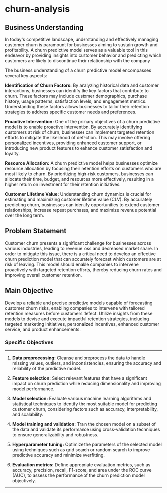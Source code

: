 # churn-analysis 

## **Business Understanding**

In today's competitive landscape, understanding and effectively managing customer churn is paramount for businesses aiming to sustain growth and profitability. A churn predictive model serves as a valuable tool in this endeavor by providing insights into customer behavior and predicting which customers are likely to discontinue their relationship with the company

The business understanding of a churn predictive model encompasses several key aspects:

**Identification of Churn Factors:** By analyzing historical data and customer interactions, businesses can identify the key factors that contribute to churn. These factors may include customer demographics, purchase history, usage patterns, satisfaction levels, and engagement metrics. Understanding these factors allows businesses to tailor their retention strategies to address specific customer needs and preferences.

**Proactive Intervention:** One of the primary objectives of a churn predictive model is to enable proactive intervention. By accurately identifying customers at risk of churn, businesses can implement targeted retention efforts to mitigate the likelihood of defection. This may involve offering personalized incentives, providing enhanced customer support, or introducing new product features to enhance customer satisfaction and loyalty.

**Resource Allocation:** A churn predictive model helps businesses optimize resource allocation by focusing their retention efforts on customers who are most likely to churn. By prioritizing high-risk customers, businesses can allocate their time, budget, and resources more effectively, resulting in a higher return on investment for their retention initiatives.

**Customer Lifetime Value:** Understanding churn dynamics is crucial for estimating and maximizing customer lifetime value (CLV). By accurately predicting churn, businesses can identify opportunities to extend customer relationships, increase repeat purchases, and maximize revenue potential over the long term.

## **Problem Statement**

Customer churn presents a significant challenge for businesses across various industries, leading to revenue loss and decreased market share. In order to mitigate this issue, there is a critical need to develop an effective churn prediction model that can accurately forecast which customers are at risk of leaving. This model should enable companies to intervene proactively with targeted retention efforts, thereby reducing churn rates and improving overall customer retention.

## **Main Objective**
Develop a reliable and precise predictive models capable of forecasting customer churn risks, enabling companies to intervene with tailored retention measures before customers defect. Utilize insights from these models to devise and execute impactful retention strategies, including targeted marketing initiatives, personalized incentives, enhanced customer service, and product enhancements.

### Specific Objectives
---

1. **Data preprocessing:** Cleanse and preprocess the data to handle missing values, outliers, and inconsistencies, ensuring the accuracy and  reliability of the predictive model.

2. **Feature selection:** Select relevant features that have a significant impact on churn prediction while reducing dimensionality and improving model performance.

3. **Model selection:** Evaluate various machine learning algorithms and statistical techniques to identify the most suitable model for predicting customer churn, considering factors such as accuracy, interpretability, and scalability.

4. **Model training and validation:** Train the chosen model on a subset of the data and validate its performance using cross-validation techniques to ensure generalizability and robustness.

5. **Hyperparameter tuning:** Optimize the parameters of the selected model using techniques such as grid search or random search to improve predictive accuracy and minimize overfitting.

6. **Evaluation metrics:** Define appropriate evaluation metrics, such as accuracy, precision, recall, F1-score, and area under the ROC curve (AUC), to assess the performance of the churn prediction model objectively.
---